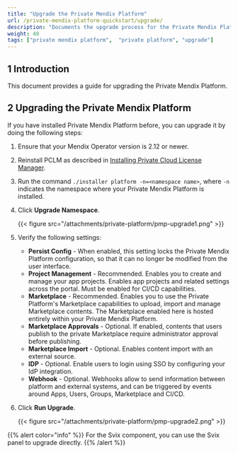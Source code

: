 ```yaml
---
title: "Upgrade the Private Mendix Platform"
url: /private-mendix-platform-quickstart/upgrade/
description: "Documents the upgrade process for the Private Mendix Platform."
weight: 40
tags: ["private mendix platform",  "private platform", "upgrade"]
---
```


## 1 Introduction

This document provides a guide for upgrading the Private Mendix Platform.

## 2 Upgrading the Private Mendix Platform

If you have installed Private Mendix Platform before, you can upgrade it by doing the following steps:

1. Ensure that your Mendix Operator version is 2.12 or newer.
2. Reinstall PCLM as described in [Installing Private Cloud License Manager](/private-mendix-platform-quickstart/install/#install-pclm).
3. Run the command `./installer platform -n=<namespace name>`, where `-n` indicates the namespace where your Private Mendix Platform is installed.
4. Click **Upgrade Namespace**.

    {{< figure src="/attachments/private-platform/pmp-upgrade1.png" >}}

5. Verify the following settings:
    
    * **Persist Config** - When enabled, this setting locks the Private Mendix Platform configuration, so that it can no longer be modified from the user interface.
    * **Project Management** - Recommended. Enables you to create and manage your app projects. Enables app projects and related settings across the portal. Must be enabled for CI/CD capabilities.
    * **Marketplace** - Recommended. Enables you to use the Private Platform's Marketplace capabilities to upload, import and manage Marketplace contents. The Marketplace enabled here is hosted entirely within your Private Mendix Platform.
    * **Marketplace Approvals** - Optional. If enabled, contents that users publish to the private Marketplace require administrator approval before publishing.
    * **Marketplace Import** - Optional. Enables content import with an external source.
    * **IDP** - Optional. Enable users to login using SSO by configuring your IdP integration.
    * **Webhook** - Optional. Webhooks allow to send information between platform and external systems, and can be triggered by events around Apps, Users, Groups, Marketplace and CI/CD.

6. Click **Run Upgrade**.

    {{< figure src="/attachments/private-platform/pmp-upgrade2.png" >}}

{{% alert color="info" %}}
For the Svix component, you can use the Svix panel to upgrade directly.
{{% /alert %}}